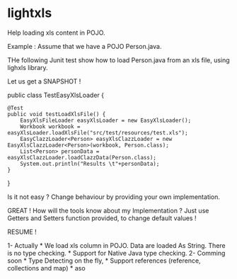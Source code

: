lightxls
========

Help loading xls content in POJO. 

Example :  Assume that we have a POJO Person.java.

THe following Junit test show how to load Person.java from an xls file, using lighxls library.

Let us get a SNAPSHOT !

public class TestEasyXlsLoader {

	@Test
	public void testLoadXlsFile() {
		EasyXlsFileLoader easyXlsLoader = new EasyXlsLoader();
		Workbook workbook = easyXlsLoader.loadXlsFile("src/test/resources/test.xls");
		EasyClazzLoader<Person> easyXlsClazzLoader = new EasyXlsClazzLoader<Person>(workbook, Person.class);
		List<Person> personData = easyXlsClazzLoader.loadClazzData(Person.class);
		System.out.println("Results \t"+personData);
	}

}

Is it not easy ?
Change behaviour  by providing your own implementation.

GREAT ! How will the tools know about my Implementation ?
    Just use Getters and Setters function provided, to change default values !

RESUME !

1- Actually 
	* We load xls column in POJO. Data are loaded As String. There is no type checking.
	* Support for Native Java type checking.
2- Comming soon
    * Type Detecting on the fly,
    * Support references (reference, collections and map)
    * aso